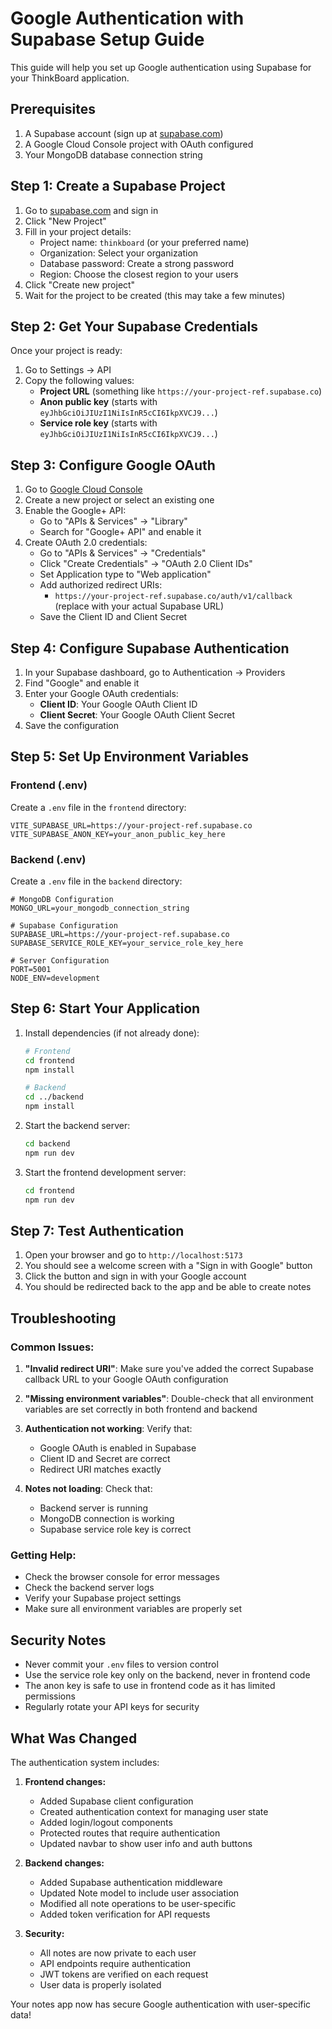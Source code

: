 # Google Authentication with Supabase Setup Guide

This guide will help you set up Google authentication using Supabase for your ThinkBoard application.

## Prerequisites

1. A Supabase account (sign up at [supabase.com](https://supabase.com))
2. A Google Cloud Console project with OAuth configured
3. Your MongoDB database connection string

## Step 1: Create a Supabase Project

1. Go to [supabase.com](https://supabase.com) and sign in
2. Click "New Project"
3. Fill in your project details:
   - Project name: `thinkboard` (or your preferred name)
   - Organization: Select your organization
   - Database password: Create a strong password
   - Region: Choose the closest region to your users
4. Click "Create new project"
5. Wait for the project to be created (this may take a few minutes)

## Step 2: Get Your Supabase Credentials

Once your project is ready:

1. Go to Settings → API
2. Copy the following values:
   - **Project URL** (something like `https://your-project-ref.supabase.co`)
   - **Anon public key** (starts with `eyJhbGciOiJIUzI1NiIsInR5cCI6IkpXVCJ9...`)
   - **Service role key** (starts with `eyJhbGciOiJIUzI1NiIsInR5cCI6IkpXVCJ9...`)

## Step 3: Configure Google OAuth

1. Go to [Google Cloud Console](https://console.cloud.google.com)
2. Create a new project or select an existing one
3. Enable the Google+ API:
   - Go to "APIs & Services" → "Library"
   - Search for "Google+ API" and enable it
4. Create OAuth 2.0 credentials:
   - Go to "APIs & Services" → "Credentials"
   - Click "Create Credentials" → "OAuth 2.0 Client IDs"
   - Set Application type to "Web application"
   - Add authorized redirect URIs:
     - `https://your-project-ref.supabase.co/auth/v1/callback` (replace with your actual Supabase URL)
   - Save the Client ID and Client Secret

## Step 4: Configure Supabase Authentication

1. In your Supabase dashboard, go to Authentication → Providers
2. Find "Google" and enable it
3. Enter your Google OAuth credentials:
   - **Client ID**: Your Google OAuth Client ID
   - **Client Secret**: Your Google OAuth Client Secret
4. Save the configuration

## Step 5: Set Up Environment Variables

### Frontend (.env)
Create a `.env` file in the `frontend` directory:

```env
VITE_SUPABASE_URL=https://your-project-ref.supabase.co
VITE_SUPABASE_ANON_KEY=your_anon_public_key_here
```

### Backend (.env)
Create a `.env` file in the `backend` directory:

```env
# MongoDB Configuration
MONGO_URL=your_mongodb_connection_string

# Supabase Configuration
SUPABASE_URL=https://your-project-ref.supabase.co
SUPABASE_SERVICE_ROLE_KEY=your_service_role_key_here

# Server Configuration
PORT=5001
NODE_ENV=development
```

## Step 6: Start Your Application

1. Install dependencies (if not already done):
   ```bash
   # Frontend
   cd frontend
   npm install

   # Backend
   cd ../backend
   npm install
   ```

2. Start the backend server:
   ```bash
   cd backend
   npm run dev
   ```

3. Start the frontend development server:
   ```bash
   cd frontend
   npm run dev
   ```

## Step 7: Test Authentication

1. Open your browser and go to `http://localhost:5173`
2. You should see a welcome screen with a "Sign in with Google" button
3. Click the button and sign in with your Google account
4. You should be redirected back to the app and be able to create notes

## Troubleshooting

### Common Issues:

1. **"Invalid redirect URI"**: Make sure you've added the correct Supabase callback URL to your Google OAuth configuration

2. **"Missing environment variables"**: Double-check that all environment variables are set correctly in both frontend and backend

3. **Authentication not working**: Verify that:
   - Google OAuth is enabled in Supabase
   - Client ID and Secret are correct
   - Redirect URI matches exactly

4. **Notes not loading**: Check that:
   - Backend server is running
   - MongoDB connection is working
   - Supabase service role key is correct

### Getting Help:

- Check the browser console for error messages
- Check the backend server logs
- Verify your Supabase project settings
- Make sure all environment variables are properly set

## Security Notes

- Never commit your `.env` files to version control
- Use the service role key only on the backend, never in frontend code
- The anon key is safe to use in frontend code as it has limited permissions
- Regularly rotate your API keys for security

## What Was Changed

The authentication system includes:

1. **Frontend changes:**
   - Added Supabase client configuration
   - Created authentication context for managing user state
   - Added login/logout components
   - Protected routes that require authentication
   - Updated navbar to show user info and auth buttons

2. **Backend changes:**
   - Added Supabase authentication middleware
   - Updated Note model to include user association
   - Modified all note operations to be user-specific
   - Added token verification for API requests

3. **Security:**
   - All notes are now private to each user
   - API endpoints require authentication
   - JWT tokens are verified on each request
   - User data is properly isolated

Your notes app now has secure Google authentication with user-specific data!
